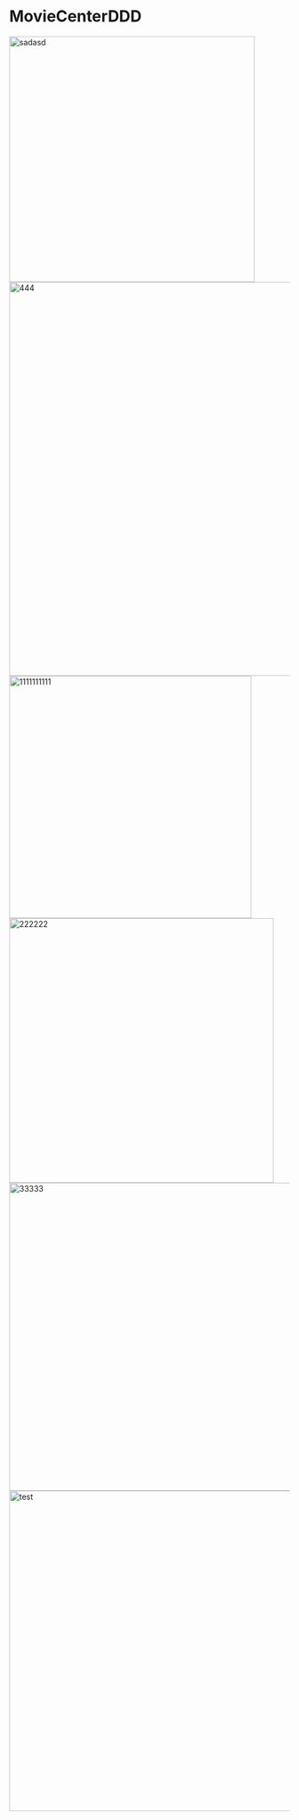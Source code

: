 # MovieCenterDDD
<img width="441" alt="sadasd" src="https://user-images.githubusercontent.com/90144412/182059511-53cbec41-1df7-4471-b7bf-f5975ff7f976.PNG">
<img width="707" alt="444" src="https://user-images.githubusercontent.com/90144412/182032693-5e4fbf83-34a2-4dd4-82e4-4482397712e9.PNG">
<img width="435" alt="1111111111" src="https://user-images.githubusercontent.com/90144412/182032658-89a4dd6b-19e8-44c5-a03d-ec81387a15a1.PNG">
<img width="475" alt="222222" src="https://user-images.githubusercontent.com/90144412/182032678-0fd5ad9e-834a-4cd3-b392-015d194849ba.PNG">
<img width="553" alt="33333" src="https://user-images.githubusercontent.com/90144412/182032686-6efd78ea-7a3f-4f8e-b8cd-290de17557a8.PNG">
<img width="575" alt="test" src="https://user-images.githubusercontent.com/90144412/182058488-3fc77919-b606-43d6-9a0d-6b147221d3ce.PNG">
